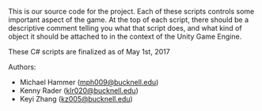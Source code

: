 This is our source code for the project. Each of these scripts controls some important aspect of the game. At the top of each script,
there should be a descriptive comment telling you what that script does, and what kind of object it should be attached to in the context of
the Unity Game Engine.

These C# scripts are finalized as of May 1st, 2017

Authors:
* Michael Hammer (mph009@bucknell.edu)
* Kenny Rader (klr020@bucknell.edu)
* Keyi Zhang (kz005@bucknell.edu)
